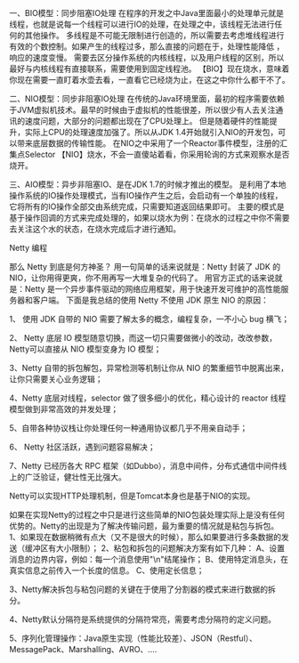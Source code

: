 一、BIO模型：同步阻塞IO处理 在程序的开发之中Java里面最小的处理单元就是线程，也就是说每一个线程可以进行IO的处理，在处理之中，该线程无法进行任何的其他操作。 多线程是不可能无限制进行创造的，所以需要去考虑堆线程进行有效的个数控制。如果产生的线程过多，那么直接的问题在于，处理性能降低 ，响应的速度变慢。 需要去区分操作系统的内核线程，以及用户线程的区别，所以最好与内核线程有直接联系，需要使用到固定线程池。 【BIO】现在烧水，意味着你现在需要一直盯着水壶去看，一直看它已经烧为止，在这之中你什么都干不了。

二、NIO模型：同步非阻塞IO处理
   在传统的Java环境里面，最初的程序需要依赖于JVM虚拟机技术。最早的时候由于虚拟机的性能很差，所以很少有人去关注通讯的速度问题，大部分的问题都出现在了CPU处理上。
   但是随着硬件的性能提升，实际上CPU的处理速度加强了。所以从JDK 1.4开始就引入NIO的开发包，可以带来底层数据的传输性能。
   在NIO之中采用了一个Reactor事件模型，注册的汇集点Selector
  【NIO】烧水，不会一直傻站着看，你采用轮询的方式来观察水是否烧开。
  
三、AIO模型：异步非阻塞IO、是在JDK 1.7的时候才推出的模型。 是利用了本地操作系统的IO操作处理模式，当有IO操作产生之后，会启动有一个单独的线程，它将所有的IO操作全部交由系统完成，只需要知道返回结果即可。 主要的模式是基于操作回调的方式来完成处理的，如果以烧水为例：在烧水的过程之中你不需要去关注这个水的状态，在烧水完成后才进行通知。

Netty 编程

那么 Netty 到底是何方神圣？ 用一句简单的话来说就是：Netty 封装了 JDK 的 NIO，让你用得更爽，你不用再写一大堆复杂的代码了。 用官方正式的话来说就是：Netty 是一个异步事件驱动的网络应用框架，用于快速开发可维护的高性能服务器和客户端。
下面是我总结的使用 Netty 不使用 JDK 原生 NIO 的原因：

1、 使用 JDK 自带的 NIO 需要了解太多的概念，编程复杂，一不小心 bug 横飞；

2、 Netty 底层 IO 模型随意切换，而这一切只需要做微小的改动，改改参数，Netty可以直接从 NIO 模型变身为 IO 模型；

3、Netty 自带的拆包解包，异常检测等机制让你从 NIO 的繁重细节中脱离出来，让你只需要关心业务逻辑；

4、Netty 底层对线程，selector 做了很多细小的优化，精心设计的 reactor 线程模型做到非常高效的并发处理；

5、自带各种协议栈让你处理任何一种通用协议都几乎不用亲自动手；

6、 Netty 社区活跃，遇到问题容易解决；

7、Netty 已经历各大 RPC 框架（如Dubbo），消息中间件，分布式通信中间件线上的广泛验证，健壮性无比强大。

Netty可以实现HTTP处理机制，但是Tomcat本身也是基于NIO的实现。

如果在实现Netty的过程之中只是进行这些简单的NIO包装处理实际上是没有任何优势的。Netty的出现是为了解决传输问题，最为重要的情况就是粘包与拆包。
1、如果现在数据稍微有点大（又不是很大的时候），那么如果要进行多条数据的发送（缓冲区有大小限制）；
2、粘包和拆包的问题解决方案有如下几种：
    A、设置消息的边界内容，例如：每一个消息使用"\n"结尾操作；
    B、使用特定消息头，在真实信息之前传入一个长度的信息。
    C、使用定长信息；
    
3、Netty解决拆包与粘包问题的关键在于使用了分割器的模式来进行数据的拆分。

4、Netty默认分隔符是系统提供的分隔符常亮，需要考虑分隔符的定义问题。

5、序列化管理操作：Java原生实现（性能比较差）、JSON（Restful）、MessagePack、Marshalling、AVRO、....


